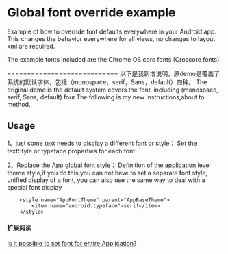 Global font override example
============================

Example of how to override font defaults everywhere in your Android app.
This changes the behavior everywhere for all views, no changes to layout xml are required.

The example fonts included are the Chrome OS core fonts (Croscore fonts).

============================
以下是我新增说明，原demo是覆盖了系统的默认字体，包括（monospace，serif，Sans，default）四种。
The original demo is the default system covers the font, including (monospace, serif, Sans, default) four.The following is my new instructions,about to method.


## Usage

1、just some text needs to display a different font or style：
    Set the textStyle or typeface properties for each font
    
2、Replace the App global font style：
    Definition of the application level theme style,if you do this,you can not have to set a separate font style, unified display of a font, you can also use the same way to deal with a special font display
    
        <style name="AppFontTheme" parent="AppBaseTheme">
            <item name="android:typeface">serif</item>
        </style>

#### 扩展阅读
[Is it possible to set font for entire Application?](http://stackoverflow.com/questions/2711858/is-it-possible-to-set-font-for-entire-application)
